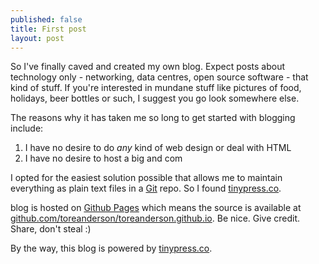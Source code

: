```yaml
---
published: false
title: First post
layout: post
---
```

So I've finally caved and created my own blog. Expect posts about technology only - networking, data centres, open source software - that kind of stuff. If you're interested in mundane stuff like pictures of food, holidays, beer bottles or such, I suggest you go look somewhere else.

The reasons why it has taken me so long to get started with blogging include:

1. I have no desire to do *any* kind of web design or deal with HTML
2. I have no desire to host a big and com

 I opted for the easiest solution possible that allows me to maintain everything as plain text files in a [Git](http://www.git-scm.com/) repo. So I found [tinypress.co](https://tinypress.co).

 blog is hosted on [Github Pages](http://pages.github.com/) which means the source is available at [github.com/toreanderson/toreanderson.github.io](http://github.com/toreanderson/toreanderson.github.io). Be nice. Give credit. Share, don't steal :)

By the way, this blog is powered by [tinypress.co](https://tinypress.co).